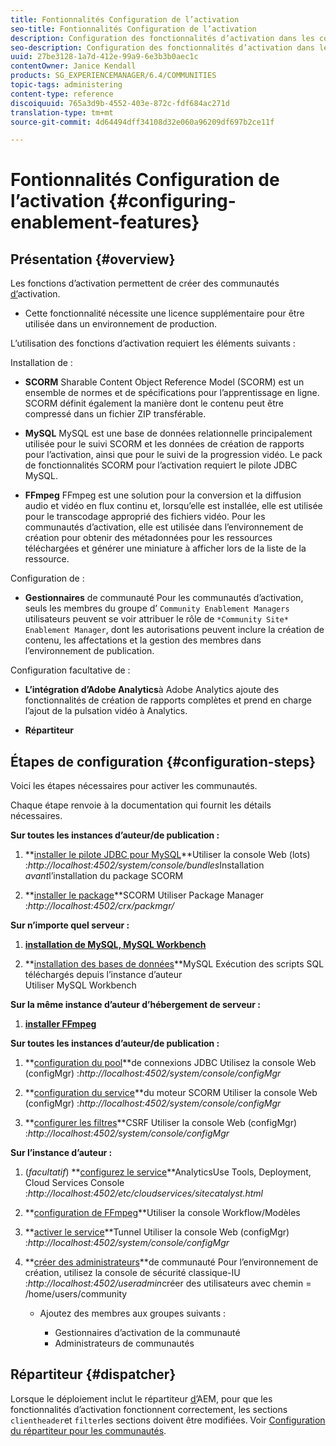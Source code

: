 ```yaml
---
title: Fontionnalités Configuration de l’activation
seo-title: Fontionnalités Configuration de l’activation
description: Configuration des fonctionnalités d’activation dans les communautés
seo-description: Configuration des fonctionnalités d’activation dans les communautés
uuid: 27be3128-1a7d-412e-99a9-6e3b3b0aec1c
contentOwner: Janice Kendall
products: SG_EXPERIENCEMANAGER/6.4/COMMUNITIES
topic-tags: administering
content-type: reference
discoiquuid: 765a3d9b-4552-403e-872c-fdf684ac271d
translation-type: tm+mt
source-git-commit: 4d64494dff34108d32e060a96209df697b2ce11f

---
```



# Fontionnalités Configuration de l’activation {#configuring-enablement-features}

## Présentation {#overview}

Les fonctions d’activation permettent de créer des communautés [d’](overview.md#enablement-community)activation.

* Cette fonctionnalité nécessite une licence supplémentaire pour être utilisée dans un environnement de production.

L’utilisation des fonctions d’activation requiert les éléments suivants :

Installation de :

* **SCORM** Sharable Content Object Reference Model (SCORM) est un ensemble de normes et de spécifications pour l’apprentissage en ligne. SCORM définit également la manière dont le contenu peut être compressé dans un fichier ZIP transférable.

* **MySQL** MySQL est une base de données relationnelle principalement utilisée pour le suivi SCORM et les données de création de rapports pour l’activation, ainsi que pour le suivi de la progression vidéo. Le pack de fonctionnalités SCORM pour l’activation requiert le pilote JDBC MySQL.

* **FFmpeg** FFmpeg est une solution pour la conversion et la diffusion audio et vidéo en flux continu et, lorsqu’elle est installée, elle est utilisée pour le transcodage approprié des fichiers [](../../help/sites-authoring/default-components-foundation.md#video)vidéo. Pour les communautés d’activation, elle est utilisée dans l’environnement de création pour obtenir des métadonnées pour les ressources téléchargées et générer une miniature à afficher lors de la liste de la ressource.

Configuration de :

* **Gestionnaires** de communauté Pour les communautés d’activation, seuls les membres du groupe d’ `Community Enablement Managers` utilisateurs peuvent se voir attribuer le rôle de `*Community Site* Enablement Manager`, dont les autorisations peuvent inclure la création de contenu, les affectations et la gestion des membres dans l’environnement de publication.

Configuration facultative de :

* **L’intégration d’Adobe Analytics**&#x200B;à Adobe Analytics ajoute des fonctionnalités de création de rapports complètes et prend en charge l’ajout de la pulsation vidéo à Analytics.

* **Répartiteur**

## Étapes de configuration {#configuration-steps}

Voici les étapes nécessaires pour activer les communautés.

Chaque étape renvoie à la documentation qui fournit les détails nécessaires.

**Sur toutes les instances d’auteur/de publication :**

1. **[installer le pilote JDBC pour MySQL](deploy-communities.md#jdbc-driver-for-mysql)**Utiliser la console Web (lots) :*http://localhost:4502/system/console/bundles*Installation *avant*l’installation du package SCORM

1. **[installer le package](deploy-communities.md#scorm-package)**SCORM Utiliser Package Manager :*http://localhost:4502/crx/packmgr/*

**Sur n’importe quel serveur :**

1. **[installation de MySQL, MySQL Workbench](mysql.md)**

1. **[installation des bases de données](mysql.md#database-setup)**MySQL Exécution des scripts SQL téléchargés depuis l’instance d’auteur\
   Utiliser MySQL Workbench

**Sur la même instance d’auteur d’hébergement de serveur :**

1. **[installer FFmpeg](ffmpeg.md)**

**Sur toutes les instances d’auteur/de publication :**

1. **[configuration du pool](mysql.md#configure-jdbc-connections)**de connexions JDBC Utilisez la console Web (configMgr) :*http://localhost:4502/system/console/configMgr*

1. **[configuration du service](mysql.md#aem-communities-scormengine-service)**du moteur SCORM Utiliser la console Web (configMgr) :*http://localhost:4502/system/console/configMgr*

1. **[configurer les filtres](mysql.md#adobe-granite-csrf-filter)**CSRF Utiliser la console Web (configMgr) :*http://localhost:4502/system/console/configMgr*

**Sur l’instance d’auteur :**

1. (*facultatif*) **[configurez le service](analytics.md)**AnalyticsUse Tools, Deployment, Cloud Services Console :*http://localhost:4502/etc/cloudservices/sitecatalyst.html*

1. **[configuration de FFmpeg](ffmpeg.md#configure-ffmpeg-transcoding-service)**Utiliser la console Workflow/Modèles

1. **[activer le service](deploy-communities.md#tunnel-service-on-author)**Tunnel Utiliser la console Web (configMgr) :*http://localhost:4502/system/console/configMgr*

1. **[créer des administrateurs](users.md#creating-community-members)**de communauté Pour l’environnement de création, utilisez la console de sécurité classique-IU :*http://localhost:4502/useradmin*créer des utilisateurs avec chemin = /home/users/community

   * Ajoutez des membres aux groupes suivants :

      * Gestionnaires d’activation de la communauté
      * Administrateurs de communautés

## Répartiteur {#dispatcher}

Lorsque le déploiement inclut le répartiteur [d’](https://helpx.adobe.com/experience-manager/dispatcher/using/dispatcher.html)AEM, pour que les fonctionnalités d’activation fonctionnent correctement, les sections `clientheader`et `filter`les sections doivent être modifiées. Voir [Configuration du répartiteur pour les communautés](dispatcher.md#enablement).
